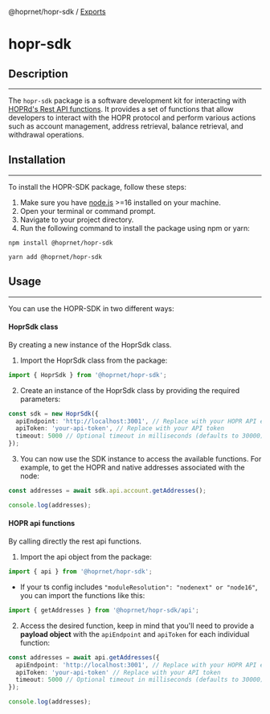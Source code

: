 @hoprnet/hopr-sdk / [Exports](modules.md)

# hopr-sdk

## Description

---

The `hopr-sdk` package is a software development kit for interacting with [HOPRd's Rest API functions](https://docs.hoprnet.org/developers/rest-api).
It provides a set of functions that allow developers to interact with the HOPR protocol and perform various actions such as account management, address retrieval, balance retrieval, and withdrawal operations.

## Installation

---

To install the HOPR-SDK package, follow these steps:

1. Make sure you have [node.js](https://nodejs.org) >=16 installed on your machine.
2. Open your terminal or command prompt.
3. Navigate to your project directory.
4. Run the following command to install the package using npm or yarn:

```shell
npm install @hoprnet/hopr-sdk
```

```shell
yarn add @hoprnet/hopr-sdk
```

## Usage

---

You can use the HOPR-SDK in two different ways:

#### HoprSdk class

By creating a new instance of the HoprSdk class.

1. Import the HoprSdk class from the package:

```ts
import { HoprSdk } from '@hoprnet/hopr-sdk';
```

2. Create an instance of the HoprSdk class by providing the required parameters:

```ts
const sdk = new HoprSdk({
  apiEndpoint: 'http://localhost:3001', // Replace with your HOPR API endopoint.
  apiToken: 'your-api-token', // Replace with your API token
  timeout: 5000 // Optional timeout in milliseconds (defaults to 30000)
});
```

3. You can now use the SDK instance to access the available functions. For example, to get the HOPR and native addresses associated with the node:

```ts
const addresses = await sdk.api.account.getAddresses();

console.log(addresses);
```

#### HOPR api functions

By calling directly the rest api functions.

1. Import the api object from the package:

```ts
import { api } from '@hoprnet/hopr-sdk';
```

- If your ts config includes `"moduleResolution": "nodenext" or "node16"`, you can import the functions like this:

```ts
import { getAddresses } from '@hoprnet/hopr-sdk/api';
```

2. Access the desired function, keep in mind that you'll need to provide a **payload object** with the `apiEndpoint` and `apiToken` for each individual function:

```ts
const addresses = await api.getAddresses({
  apiEndpoint: 'http://localhost:3001', // Replace with your HOPR API endopoint
  apiToken: 'your-api-token' // Replace with your API token
  timeout: 5000 // Optional timeout in milliseconds (defaults to 30000)
});

console.log(addresses);
```
